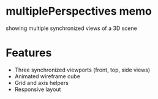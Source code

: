 # multiplePerspectives memo

showing multiple synchronized views of a 3D scene

# Features

- Three synchronized viewports (front, top, side views)
- Animated wireframe cube
- Grid and axis helpers
- Responsive layout
